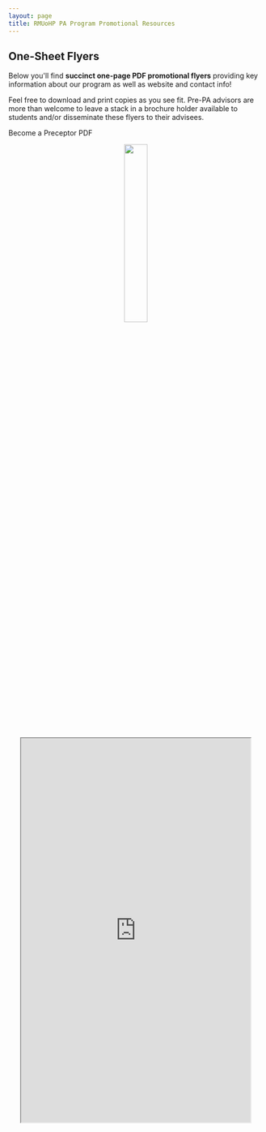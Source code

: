 ```yaml
---
layout: page
title: RMUoHP PA Program Promotional Resources
---
```


## One-Sheet Flyers

Below you'll find **succinct one-page PDF promotional flyers** providing key information about our program as well as website and contact info! 

Feel free to download and print copies as you see fit. Pre-PA advisors are more than welcome to leave a stack in a brochure holder available to students and/or disseminate these flyers to their advisees.

<p class="heading-color-magenta">Become a Preceptor PDF</p>

<center><a href="https://docs.google.com/uc?export=download&id=0B8sxZSEkeQweM2h5bkFNclpxUmM"><img width="30%" src="https://googledrive.com/host/0B8sxZSEkeQweQjQxa1l1dlNTaWc/GIF_ANIMATION__Download_PDF.gif"></a></center>

<center><iframe class="iframe-pdf" src="http://docs.google.com/viewer?url=https%3A%2F%2Fgoogledrive.com%2Fhost%2F0B8sxZSEkeQweQjQxa1l1dlNTaWc%2FONE_SHEET_FLYER__Become_A_Preceptor_2014_04_08.pdf&embedded=true" width="90%" height="758px" style="margin-bottom:30px;overflow:hidden;"></iframe></center>
